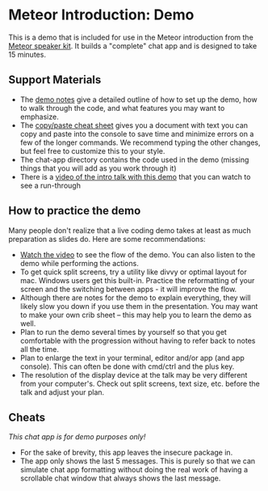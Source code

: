 # Meteor Introduction: Demo

This is a demo that is included for use in the Meteor introduction from the [Meteor speaker kit](http://speakerkit.meteor.com/). It builds a "complete" chat app and is designed to take 15 minutes. 

## Support Materials

* The [demo notes](intro-demo-notes.md) give a detailed outline of how to set up the demo, how to walk through the code, and what features you may want to emphasize.
* The [copy/paste cheat sheet](demo-copy-paste.md) gives you a document with text you can copy and paste into the console to save time and minimize errors on a few of the longer commands. We recommend typing the other changes, but feel free to customize this to your style.
* The chat-app directory contains the code used in the demo (missing things that you will add as you work through it)
* There is a [video of the intro talk with this demo]() that you can watch to see a run-through


## How to practice the demo

Many people don't realize that a live coding demo takes at least as much preparation as slides do. Here are some recommendations:

* [Watch the video]() to see the flow of the demo. You can also listen to the demo while performing the actions.
* To get quick split screens, try a utility like divvy or optimal layout for mac. Windows users get this built-in. Practice the reformatting of your screen and the switching between apps - it will improve the flow.
* Although there are notes for the demo to explain everything, they will likely slow you down if you use them in the presentation. You may want to make your own crib sheet – this may help you to learn the demo as well.
* Plan to run the demo several times by yourself so that you get comfortable with the progression without having to refer back to notes all the time.
* Plan to enlarge the text in your terminal, editor and/or app (and app console). This can often be done with cmd/ctrl and the plus key.
* The resolution of the display device at the talk may be very different from your computer's. Check out split screens, text size, etc. before the talk and adjust your plan.

## Cheats

*This chat app is for demo purposes only!*

* For the sake of brevity, this app leaves the insecure package in.
* The app only shows the last 5 messages. This is purely so that we can simulate chat app formatting without doing the real work of having a scrollable chat window that always shows the last message.

